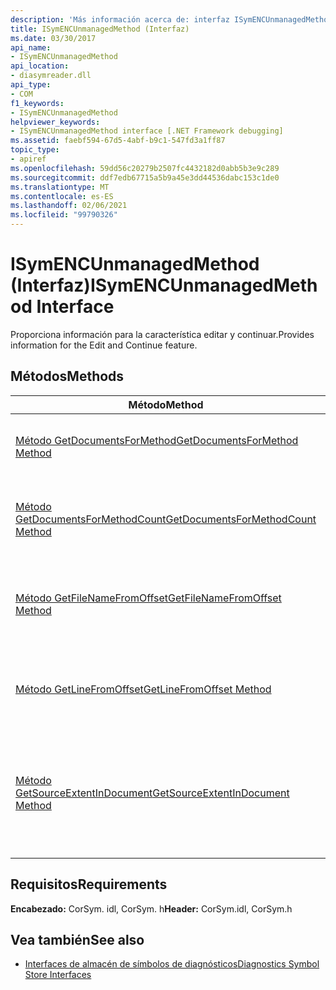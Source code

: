 ```yaml
---
description: 'Más información acerca de: interfaz ISymENCUnmanagedMethod'
title: ISymENCUnmanagedMethod (Interfaz)
ms.date: 03/30/2017
api_name:
- ISymENCUnmanagedMethod
api_location:
- diasymreader.dll
api_type:
- COM
f1_keywords:
- ISymENCUnmanagedMethod
helpviewer_keywords:
- ISymENCUnmanagedMethod interface [.NET Framework debugging]
ms.assetid: faebf594-67d5-4abf-b9c1-547fd3a1ff87
topic_type:
- apiref
ms.openlocfilehash: 59dd56c20279b2507fc4432182d0abb5b3e9c289
ms.sourcegitcommit: ddf7edb67715a5b9a45e3dd44536dabc153c1de0
ms.translationtype: MT
ms.contentlocale: es-ES
ms.lasthandoff: 02/06/2021
ms.locfileid: "99790326"
---
```

# <a name="isymencunmanagedmethod-interface"></a><span data-ttu-id="73501-103">ISymENCUnmanagedMethod (Interfaz)</span><span class="sxs-lookup"><span data-stu-id="73501-103">ISymENCUnmanagedMethod Interface</span></span>

<span data-ttu-id="73501-104">Proporciona información para la característica editar y continuar.</span><span class="sxs-lookup"><span data-stu-id="73501-104">Provides information for the Edit and Continue feature.</span></span>  
  
## <a name="methods"></a><span data-ttu-id="73501-105">Métodos</span><span class="sxs-lookup"><span data-stu-id="73501-105">Methods</span></span>  
  
|<span data-ttu-id="73501-106">Método</span><span class="sxs-lookup"><span data-stu-id="73501-106">Method</span></span>|<span data-ttu-id="73501-107">Descripción</span><span class="sxs-lookup"><span data-stu-id="73501-107">Description</span></span>|  
|------------|-----------------|  
|[<span data-ttu-id="73501-108">Método GetDocumentsForMethod</span><span class="sxs-lookup"><span data-stu-id="73501-108">GetDocumentsForMethod Method</span></span>](isymencunmanagedmethod-getdocumentsformethod-method.md)|<span data-ttu-id="73501-109">Obtiene los documentos en los que este método tiene líneas.</span><span class="sxs-lookup"><span data-stu-id="73501-109">Gets the documents that this method has lines in.</span></span>|  
|[<span data-ttu-id="73501-110">Método GetDocumentsForMethodCount</span><span class="sxs-lookup"><span data-stu-id="73501-110">GetDocumentsForMethodCount Method</span></span>](isymencunmanagedmethod-getdocumentsformethodcount-method.md)|<span data-ttu-id="73501-111">Obtiene el número de documentos en los que este método tiene líneas.</span><span class="sxs-lookup"><span data-stu-id="73501-111">Gets the number of documents that this method has lines in.</span></span>|  
|[<span data-ttu-id="73501-112">Método GetFileNameFromOffset</span><span class="sxs-lookup"><span data-stu-id="73501-112">GetFileNameFromOffset Method</span></span>](isymencunmanagedmethod-getfilenamefromoffset-method.md)|<span data-ttu-id="73501-113">Obtiene el nombre de archivo de la línea asociada a un desplazamiento.</span><span class="sxs-lookup"><span data-stu-id="73501-113">Gets the file name for the line associated with an offset.</span></span>|  
|[<span data-ttu-id="73501-114">Método GetLineFromOffset</span><span class="sxs-lookup"><span data-stu-id="73501-114">GetLineFromOffset Method</span></span>](isymencunmanagedmethod-getlinefromoffset-method.md)|<span data-ttu-id="73501-115">Obtiene la información de línea asociada a un desplazamiento.</span><span class="sxs-lookup"><span data-stu-id="73501-115">Gets the line information associated with an offset.</span></span>|  
|[<span data-ttu-id="73501-116">Método GetSourceExtentInDocument</span><span class="sxs-lookup"><span data-stu-id="73501-116">GetSourceExtentInDocument Method</span></span>](isymencunmanagedmethod-getsourceextentindocument-method.md)|<span data-ttu-id="73501-117">Obtiene la línea de inicio más pequeña y la línea de finalización más grande para el método en un documento específico.</span><span class="sxs-lookup"><span data-stu-id="73501-117">Gets the smallest start line and largest end line for the method in a specific document.</span></span>|  
  
## <a name="requirements"></a><span data-ttu-id="73501-118">Requisitos</span><span class="sxs-lookup"><span data-stu-id="73501-118">Requirements</span></span>  

 <span data-ttu-id="73501-119">**Encabezado:** CorSym. idl, CorSym. h</span><span class="sxs-lookup"><span data-stu-id="73501-119">**Header:** CorSym.idl, CorSym.h</span></span>  
  
## <a name="see-also"></a><span data-ttu-id="73501-120">Vea también</span><span class="sxs-lookup"><span data-stu-id="73501-120">See also</span></span>

- [<span data-ttu-id="73501-121">Interfaces de almacén de símbolos de diagnósticos</span><span class="sxs-lookup"><span data-stu-id="73501-121">Diagnostics Symbol Store Interfaces</span></span>](diagnostics-symbol-store-interfaces.md)
